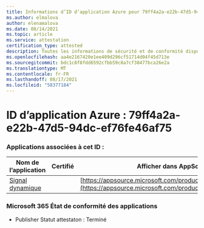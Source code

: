 ```yaml
---
title: Informations d’ID d’application Azure pour 79ff4a2a-e22b-47d5-94dc-ef76fe46af75
ms.author: elmalova
author: elenamalova
ms.date: 08/14/2021
ms.topic: article
ms.service: attestation
certification_type: attested
description: Toutes les informations de sécurité et de conformité disponibles pour 79ff4a2a-e22b-47d5-94dc-ef76fe46af75.
ms.openlocfilehash: aa4e2167420e1ee409d296cf51714d04f45d713e
ms.sourcegitcommit: bdc1c8f8fdd6592cfbb59c8a7cf38477bca26e2a
ms.translationtype: MT
ms.contentlocale: fr-FR
ms.lasthandoff: 08/17/2021
ms.locfileid: "58377184"
---
```

# <a name="azure-app-id-79ff4a2a-e22b-47d5-94dc-ef76fe46af75"></a>ID d’application Azure : 79ff4a2a-e22b-47d5-94dc-ef76fe46af75


### <a name="apps-associated-with-this-id"></a>Applications associées à cet ID :
| **Nom de l’application** | **Certifié** | **Afficher dans AppSource** |
|--------------|---------------|-----------------------|
| [Signal dynamique](https://docs.microsoft.com/microsoft-365-app-certification/forward/WA200000102) |  | [https://appsource.microsoft.com/product/office/WA200000102](https://appsource.microsoft.com/product/office/WA200000102) |

### <a name="microsoft-365-app-compliance-status"></a>Microsoft 365 État de conformité des applications
- Publisher Statut attestaton : Terminé
